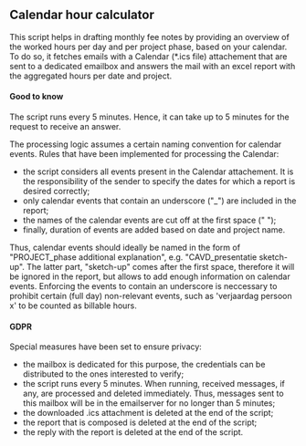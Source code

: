 ## Calendar hour calculator

This script helps in drafting monthly fee notes by providing an overview of the worked hours per day and per project phase, based on your calendar. 
To do so, it fetches emails with a Calendar (*.ics file) attachement that are sent to a dedicated emailbox and answers the mail with an excel report with the aggregated hours per date and project.

#### Good to know

The script runs every 5 minutes. Hence, it can take up to 5 minutes for the request to receive an answer.

The processing logic assumes a certain naming convention for calendar 
events. Rules that have been implemented for processing the Calendar:
* the script considers all events present in the Calendar attachement. It is the responsibility of the sender to specify the dates for which a report is desired correctly;
* only calendar events that contain an underscore ("_") are included in the report;
* the names of the calendar events are cut off at the first space (" ");
* finally, duration of events are added based on date and project name.

Thus, calendar events should ideally be named in the form of "PROJECT_phase additional explanation", e.g. "CAVD_presentatie sketch-up". 
The latter part, "sketch-up" comes after the first space, therefore it will be ignored in the report, but allows to add enough information on calendar events. 
Enforcing the events to contain an underscore is neccessary to prohibit certain (full day) non-relevant events, such as 'verjaardag persoon x' to be counted as billable hours.   

#### GDPR

Special measures have been set to ensure privacy:
* the mailbox is dedicated for this purpose, the credentials can be distributed to the ones interested to verify;
* the script runs every 5 minutes. When running, received messages, if any, are processed and deleted immediately. Thus, messages sent to this mailbox will be in the emailserver for no longer than 5 minutes;
* the downloaded .ics attachment is deleted at the end of the script;
* the report that is composed is deleted at the end of the script;
* the reply with the report is deleted at the end of the script.
